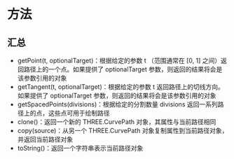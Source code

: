 # 方法

## 汇总

+ getPoint(t, optionalTarget)：根据给定的参数 t （范围通常在 [0, 1] 之间）返回路径上的一个点。如果提供了 optionalTarget 参数，则返回的结果将会是该参数引用的对象
+ getTangent(t, optionalTarget)：根据给定的参数 t 返回路径上的切线方向。如果提供了 optionalTarget 参数，则返回的结果将会是该参数引用的对象
+ getSpacedPoints(divisions)：根据给定的分割数量 divisions 返回一系列路径上的点，这些点可用于绘制路径
+ clone()：返回一个新的 THREE.CurvePath 对象，其属性与当前路径相同
+ copy(source)：从另一个 THREE.CurvePath 对象复制属性到当前路径对象，并返回当前路径对象
+ toString()：返回一个字符串表示当前路径对象